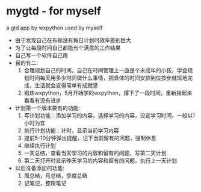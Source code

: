 mygtd - for myself
==================

a gtd app by wxpython used by myself

* 由于发现自己在有和没有每日计划时效率差别巨大
* 为了让每段时间自己都能有个满意的工作结果
* 自己写一个软件自己用
* 目的有二:
    1. 合理规划自己的时间，自己在时间管理上一直是个未成年的小孩，学会规划时间每天用多少时间做什么事情，把具体的时间安排到位按步就班地完成，生活就会变得简单有成就感
    2. 锻炼wxpython，5月开始学的wxpython，撂下了一段时间，重新拾起来看看有没有进步
* 计划第一个版本要有的功能:
    1. 写计划功能：添加学习的内容，选择学习的内容，设定学习时间，一般以1小时为宜
    2. 执行计划功能：计时，显示当前学习内容
    3. 提前5-10分钟弹出提醒，记下当前留有的问题，强制休息
    4. 继续执行计划
    5. 一天总结，查看当天学习的内容和留有的问题，写第二天计划
    6. 第二天打开时显示昨天学习的内容和留有的问题，执行上一天计划
* 以后准备添加的功能:
    1. 周总结，月总结，季度总结
    2. 记笔记，整理笔记
